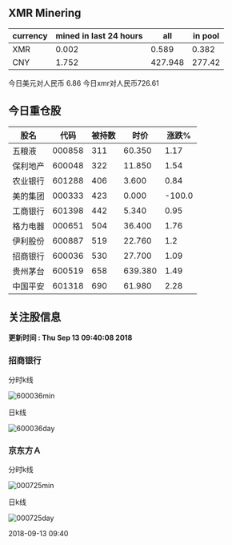 ## XMR Minering

|currency|mined in last 24 hours|all|in pool|
|---|---|---|---|
|XMR|0.002|0.589|0.382|
|CNY|1.752|427.948|277.42|

今日美元对人民币 6.86	今日xmr对人民币726.61


## 今日重仓股 

|股名|代码|被持数|时价|涨跌%|
|---|---|---|---|---|
|五粮液|000858|311|60.350|1.17|
|保利地产|600048|322|11.850|1.54|
|农业银行|601288|406|3.600|0.84|
|美的集团|000333|423|0.000|-100.0|
|工商银行|601398|442|5.340|0.95|
|格力电器|000651|504|36.400|1.76|
|伊利股份|600887|519|22.760|1.2|
|招商银行|600036|530|27.700|1.09|
|贵州茅台|600519|658|639.380|1.49|
|中国平安|601318|690|61.980|2.28|

## 关注股信息
**更新时间 : Thu Sep 13 09:40:08 2018**
### 招商银行 
分时k线

![600036min](http://image.sinajs.cn/newchart/min/n/sh600036.gif)

日k线

![600036day](http://image.sinajs.cn/newchart/daily/n/sh600036.gif)

### 京东方Ａ 
分时k线

![000725min](http://image.sinajs.cn/newchart/min/n/sz000725.gif)

日k线

![000725day](http://image.sinajs.cn/newchart/daily/n/sz000725.gif)

2018-09-13 09:40